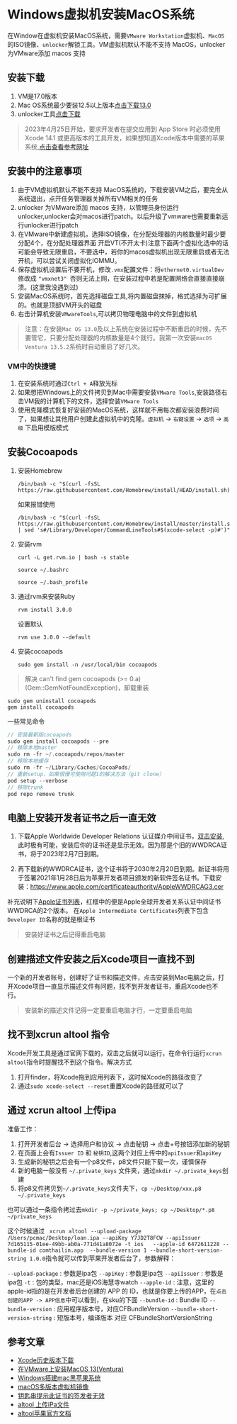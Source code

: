 # Windows虚拟机安装MacOS系统
在Window在虚拟机安装MacOS系统，需要`VMware Workstation`虚拟机、`MacOS`的ISO镜像、`unlocker`解锁工具。VM虚拟机默认不能不支持 MacOS，unlocker 为VMware添加 macos 支持

## 安装下载
1. VM是17.0版本
2. Mac OS系统最少要装12.5以上版本[点击下载13.0](https://archive.org/download/macos-collection/Public%20Betas/macOS%2013%20%28Ventura%29/Ventura%2013.0%20v18.0.03.iso)
3. unlocker工具[点击下载](https://github.com/DrDonk/unlocker)

>2023年4月25日开始，要求开发者在提交应用到 App Store 时必须使用 Xcode 14.1 或更高版本的工具开发，如果想知道Xcode版本中需要的苹果系统,[点击查看参考网址](https://xcodereleases.com/?scope=release)

## 安装中的注意事项
1. 由于VM虚拟机默认不能不支持 MacOS系统的，下载安装VM之后，要完全从系统退出，点开任务管理器关掉所有VM相关的任务
2. unlocker 为VMware添加 macos 支持，以管理员身份运行unlocker,unlocker会对macos进行patch。以后升级了vmware也需要重新运行unlocker进行patch
3. 在VMware中新建虚拟机，选择ISO镜像，在分配处理器的内核数量时最少要分配4个，在分配处理器界面 开启VT(不开太卡)注意下面两个虚拟化选中的话可能会导致无限重启，不要选中，若你的macos虚拟机出现无限重启或者无法开机，可以尝试关闭虚拟化IOMMU。
4. 保存虚拟机设置后不要开机，修改`.vmx`配置文件：将`ethernet0.virtualDev` 修改成 `"vmxnet3" `否则无法上网，在安装过程中若是配置网络会直接直接崩溃。(这里我没遇到过)
5. 安装MacOS系统时，首先选择磁盘工具,将内置磁盘抹掉，格式选择为可扩展的。也就是顶部VM开头的磁盘
6. 右击计算机安装`VMwareTools`,可以拷贝物理电脑中的文件到虚拟机

>注意：在安装`Mac OS 13.0`及以上系统在安装过程中不断重启的时候，先不要管它，只要分配处理器的内核数量是4个就行。我第一次安装`macOS Ventura 13.5.2`系统时自动重启了好几次。

### VM中的快捷键
1. 在安装系统时通过`Ctrl + A`释放光标
2. 如果想把Windows上的文件拷贝到Mac中需要安装`VMware Tools`,安装路径右击VM我的计算机下的文件，选择安装`VMware Tools`
3. 使用克隆模式恢复好安装的MacOS系统，这样就不用每次都安装浪费时间了，如果想让其他用户创建此虚拟机中的克隆。`虚拟机` -> `右键设置` -> `选项` -> `高级` 下启用模版模式

## 安装Cocoapods
1. 安装Homebrew
    ```
    /bin/bash -c "$(curl -fsSL https://raw.githubusercontent.com/Homebrew/install/HEAD/install.sh)"
    ```
    如果报错使用
    ```
    /bin/bash -c "$(curl -fsSL https://raw.githubusercontent.com/Homebrew/install/master/install.sh | sed 's#/Library/Developer/CommandLineTools#$(xcode-select -p)#')"
    ```
2. 安装rvm
    ```
    curl -L get.rvm.io | bash -s stable 

    source ~/.bashrc

    source ~/.bash_profile

    ```
3. 通过rvm来安装Ruby
    ```
    rvm install 3.0.0
    ```
    设置默认
    ```
    rvm use 3.0.0 --default
    ```
4. 安装cocoapods
    ```
    sudo gem install -n /usr/local/bin cocoapods
    ```

>解决 can't find gem cocoapods (>= 0.a) (Gem::GemNotFoundException)，卸载重装
```
sudo gem uninstall cocoapods
gem install cocoapods
```

一些常见命令
```c
// 安装最新版cocoapods
sudo gem install cocoapods --pre
// 移除本地master
sudo rm -fr ~/.cocoapods/repos/master
// 移除本地缓存
sudo rm -fr ~/Library/Caches/CocoaPods/
// 重新setup，如果很慢可使用问题1的解决方法（git clone）
pod setup --verbose
// 移除trunk
pod repo remove trunk
```

## 电脑上安装开发者证书之后一直无效
1. 下载Apple Worldwide Developer Relations 认证媒介中间证书，[双击安装](https://developer.apple.com/certificationauthority/AppleWWDRCA.cer),此时极有可能，安装后你的证书还是显示无效。因为那是个旧的WWDRCA证书，将于2023年2月7日到期。

2. 再下载新的WWDRCA证书，这个证书将于2030年2月20日到期。新证书将用于签署2021年1月28日后为苹果开发者项目颁发的新软件签名证书。下载安装：https://www.apple.com/certificateauthority/AppleWWDRCAG3.cer

补充说明下[Apple证书列表](https://www.apple.com/certificateauthority/)，红框中的便是Apple全球开发者关系认证中间证书WWDRCA的2个版本。
在`Apple Intermediate Certificates`列表下包含`Developer ID`名称的就是根证书

> 安装好证书之后记得重启电脑

## 创建描述文件安装之后Xcode项目一直找不到
一个新的开发者账号，创建好了证书和描述文件，点击安装到Mac电脑之后，打开Xcode项目一直显示描述文件有问题，找不到开发者证书，重启Xcode也不行。

> 安装新的描述文件记得一定要重启电脑才行，一定要重启电脑

## 找不到xcrun altool 指令
Xcode开发工具是通过官网下载的，双击之后就可以运行，在命令行运行`xcrun altool`指令时提醒找不到这个指令。解决方式
1. 打开finder，将Xcode拖到应用列表下，这时候Xcode的路径改变了
2. 通过`sudo xcode-select --reset`重置Xcode的路径就可以了

## 通过 xcrun altool 上传ipa
准备工作：
1. 打开开发者后台 -> 选择用户和协议 -> 点击秘钥 -> 点击+号按钮添加新的秘钥
2. 在页面上会有`Issuer ID` 和 `秘钥ID`,这两个对应上传中的`apiIssuer`和`apiKey`
3. 生成新的秘钥之后会有一个p8文件，p8文件只能下载一次，谨慎保存
4. 新的电脑一般没有 `~/.private_keys` 文件夹，通过`mkdir ~/.private_keys`创建
5. 将p8文件拷贝到`~/.private_keys`文件夹下，`cp ~/Desktop/xxx.p8  ~/.private_keys`

也可以通过一条指令拷过去` mkdir -p ~/private_keys; cp ~/Desktop/*.p8 ~/private_keys `

这个时候通过 ` xcrun altool --upload-package /Users/pcmac/Desktop/loan.ipa --apiKey Y7JD2T8FCW --apiIssuer 7d165115-01ee-49bb-ab0a-771d41a8072e -t ios   --apple-id 6472611228 --bundle-id comthailin.app  --bundle-version 1 --bundle-short-version-string 1.0.0`指令就可以传到苹果开发者后台了，参数解释：

`--upload-package` : 参数是ipa包
`--apiKey` : 参数是ipa包
`--apiIssuer` : 参数是ipa包
`-t` : 包的类型，mac还是iOS海慧寺watch
`--apple-id` : 注意，这里的apple-id指的是在开发者后台创建的 APP 的 ID，也就是你要上传的APP，在`点击创建的APP -> APP信息`中可以看到，在sku的下面
`--bundle-id` : Bundle ID
`--bundle-version` : 应用程序版本号，对应CFBundleVersion
`--bundle-short-version-string` : 短版本号，编译版本 对应 CFBundleShortVersionString


## 参考文章
* [Xcode历史版本下载](https://xcodereleases.com/?scope=release)
* [在VMware上安装MacOS 13(Ventura)](https://blog.bai.re/2022/11/14/macOS13-on-VMware/)
* [Windows搭建mac黑苹果系统](https://cloud.tencent.com/developer/article/2144134)
* [macOS多版本虚拟机镜像](https://blog.csdn.net/WELFSDAF/article/details/127154939)
* [钥匙串提示此证书的签发者无效](https://www.dongchuanmin.com/archives/692.html)
* [altool 上传iPa文件](https://blog.csdn.net/it_15077647703/article/details/134202064)
* [altool苹果官方文档](https://help.apple.com/asc/appsaltool/#/apdATD1E53-D1E1A1303-D1E53A1126)